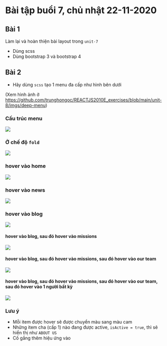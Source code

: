# Bài tập buổi 7, chủ nhật 22-11-2020

## Bài 1
Làm lại và hoàn thiện bài layout trong `unit-7`
- Dùng scss
- Dùng bootstrap 3 và bootstrap 4

## Bài 2
- Hãy dùng `scss` tạo 1 menu đa cấp như hình bên dưới

(Xem hình ảnh ở https://github.com/trunghongoc/REACTJS2010E_exercises/blob/main/unit-8/imgs/deep-menu)

### Cấu trúc menu
![](https://github.com/trunghongoc/REACTJS2010E_exercises/blob/main/unit-8/imgs/deep-menu/structure.png "")

### Ở chế độ `fold`
![](https://github.com/trunghongoc/REACTJS2010E_exercises/blob/main/unit-8/imgs/deep-menu/nothing.png "")

### hover vào home
![](https://github.com/trunghongoc/REACTJS2010E_exercises/blob/main/unit-8/imgs/deep-menu/hover-home.png "")

### hover vào news
![](https://github.com/trunghongoc/REACTJS2010E_exercises/blob/main/unit-8/imgs/deep-menu/hover-news.png "")

### hover vào blog
![](https://github.com/trunghongoc/REACTJS2010E_exercises/blob/main/unit-8/imgs/deep-menu/hover-blog.png "")

#### hover vào blog, sau đó hover vào missions
![](https://github.com/trunghongoc/REACTJS2010E_exercises/blob/main/unit-8/imgs/deep-menu/hover-blog-mission.png "")

#### hover vào blog, sau đó hover vào missions, sau đó hover vào our team
![](https://github.com/trunghongoc/REACTJS2010E_exercises/blob/main/unit-8/imgs/deep-menu/hover-blog-our-team.png "")

#### hover vào blog, sau đó hover vào missions, sau đó hover vào our team, sau đó hover vào 1 người bất kỳ
![](https://github.com/trunghongoc/REACTJS2010E_exercises/blob/main/unit-8/imgs/deep-menu/hover-blog-our-team-gleb.png "")

### Lưu ý
- Mỗi item được hover sẽ được chuyển màu sang màu cam
- Những item cha (cấp 1) nào đang được active, `isActive = true`, thì sẽ hiển thị như `ABOUT US`
- Cố gắng thêm hiệu ứng vào
